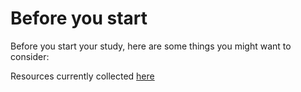 # Before you start

Before you start your study, here are some things you might want to consider:

Resources currently collected [here](11-programming.md)

<!--
* [Reproducibility]
* [Ethics and consent forms]
* [Code and data management] Programming resources currently [here](programming.md#Programming).
 * [Code management]
 * [Version control]
 * [Coding style]
  * [Avoid selective debugging: unit tests, positive and negative control]
  * [Data management]
    * [BIDS]
    * [Datalad]
    * [Documentation]

-->
